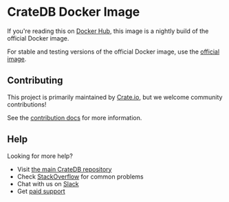 # CrateDB Docker Image

If you're reading this on [Docker Hub](https://hub.docker.com/r/crate/crate/), this image is a nightly build of the official Docker image.

For stable and testing versions of the official Docker image, use the [official image](https://hub.docker.com/_/crate/).

## Contributing

This project is primarily maintained by [Crate.io](http://crate.io/), but we welcome community contributions!

See the [contribution docs](CONTRIBUTING.rst) for more information.

## Help

Looking for more help?

- Visit [the main CrateDB repository](https://github.com/crate/crate)
- Check [StackOverflow](https://stackoverflow.com/tags/crate) for common problems
- Chat with us on [Slack](https://crate.io/docs/support/slackin/)
- Get [paid support](https://crate.io/pricing/)
